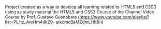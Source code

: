 Project created as a way to develop all learning related to HTML5 and CSS3 using as study material the HTML5 and CSS3 Course of the Channel Video Course by Prof. Gustavo Guanabara (https://www.youtube.com/playlist?list=PLHz_AreHm4dkZ9- atkcmcBaMZdmLHft8n)